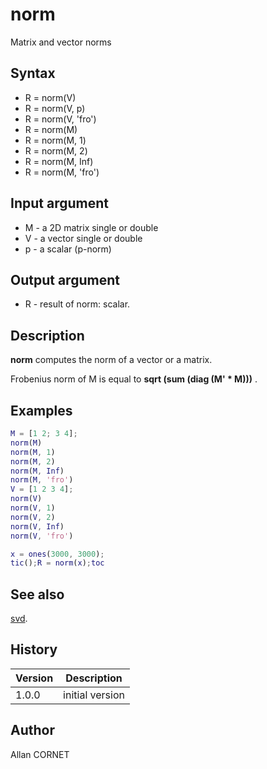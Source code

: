 # norm

Matrix and vector norms

## Syntax

- R = norm(V)
- R = norm(V, p)
- R = norm(V, 'fro')
- R = norm(M)
- R = norm(M, 1)
- R = norm(M, 2)
- R = norm(M, Inf)
- R = norm(M, 'fro')

## Input argument

- M - a 2D matrix single or double
- V - a vector single or double
- p - a scalar (p-norm)

## Output argument

- R - result of norm: scalar.

## Description

  <p><b>norm</b> computes the norm of a vector or a matrix.</p>
  <p>Frobenius norm of M is equal to <b>sqrt (sum (diag (M' * M)))</b> .</p>

## Examples

```matlab
M = [1 2; 3 4];
norm(M)
norm(M, 1)
norm(M, 2)
norm(M, Inf)
norm(M, 'fro')
V = [1 2 3 4];
norm(V)
norm(V, 1)
norm(V, 2)
norm(V, Inf)
norm(V, 'fro')
```

```matlab
x = ones(3000, 3000);
tic();R = norm(x);toc
```

## See also

[svd](../linear_algebra/svd.md).

## History

| Version | Description     |
| ------- | --------------- |
| 1.0.0   | initial version |

## Author

Allan CORNET
